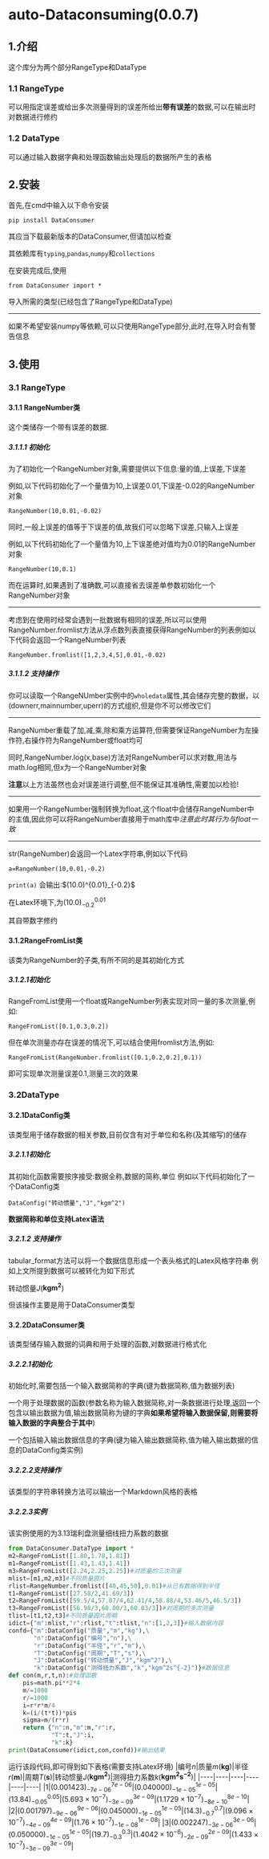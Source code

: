 # auto-Dataconsuming(0.0.7)
## 1.介绍
这个库分为两个部分RangeType和DataType
### 1.1 RangeType
可以用指定误差或给出多次测量得到的误差所给出**带有误差**的数据,可以在输出时对数据进行修约
### 1.2 DataType
可以通过输入数据字典和处理函数输出处理后的数据所产生的表格
## 2.安装
首先,在cmd中输入以下命令安装

`pip install DataConsumer`

其应当下载最新版本的DataConsumer,但请加以检查

其依赖库有`typing`,`pandas`,`numpy`和`collections`

在安装完成后,使用

`from DataConsumer import *`

导入所需的类型(已经包含了RangeType和DataType)

-----
如果不希望安装numpy等依赖,可以只使用RangeType部分,此时,在导入时会有警告信息
## 3.使用
### 3.1 RangeType
#### 3.1.1 RangeNumber类
这个类储存一个带有误差的数据.
##### 3.1.1.1 初始化
为了初始化一个RangeNumber对象,需要提供以下信息:量的值,上误差,下误差

例如,以下代码初始化了一个量值为10,上误差0.01,下误差-0.02的RangeNumber对象

`RangeNumber(10,0.01,-0.02)`

同时,一般上误差的值等于下误差的值,故我们可以忽略下误差,只输入上误差

例如,以下代码初始化了一个量值为10,上下误差绝对值均为0.01的RangeNumber对象

`RangeNumber(10,0.1)`

而在运算时,如果遇到了准确数,可以直接省去误差单参数初始化一个RangeNumber对象

----------
考虑到在使用时经常会遇到一批数据有相同的误差,所以可以使用RangeNumber.fromlist方法从浮点数列表直接获得RangeNumber的列表例如以下代码会返回一个RangeNumber列表

`RangeNumber.fromlist([1,2,3,4,5],0.01,-0.02)`

##### 3.1.1.2 支持操作
你可以读取一个RangeNUmber实例中的`wholedata`属性,其会储存完整的数据，以(downerr,mainnumber,uperr)的方式组织,但是你不可以修改它们

-----------
RangeNumber重载了加,减,乘,除和乘方运算符,但需要保证RangeNumber为左操作符,右操作符为RangeNumber或float均可

同时,RangeNumber.log(x,base)方法对RangeNumber可以求对数,用法与math.log相同,但x为一个RangeNumber对象

**注意**以上方法虽然也会对误差进行调整,但不能保证其准确性,需要加以检验!

-----------
如果用一个RangeNumber强制转换为float,这个float中会储存RangeNumber中的主值,因此你可以将RangeNumber直接用于math库中*注意此时其行为与float一致*

-----------
str(RangeNumber)会返回一个Latex字符串,例如以下代码

`a=RangeNumber(10,0.01,-0.2)`

`print(a)`
会输出:\$(10.0)^{0.01}_{-0.2}$

在Latex环境下,为$(10.0)^{0.01}_{-0.2}$

其自带数字修约
#### 3.1.2RangeFromList类
该类为RangeNumber的子类,有所不同的是其初始化方式
##### 3.1.2.1初始化
RangeFromList使用一个float或RangeNumber列表实现对同一量的多次测量,例如:

`RangeFromList([0.1,0.3,0.2])`

但在单次测量亦存在误差的情况下,可以结合使用fromlist方法,例如:

`RangeFromList(RangeNumber.fromlist([0.1,0.2,0.2],0.1))`

即可实现单次测量误差0.1,测量三次的效果

### 3.2DataType
#### 3.2.1DataConfig类
该类型用于储存数据的相关参数,目前仅含有对于单位和名称(及其缩写)的储存
##### 3.2.1.1初始化
其初始化函数需要按序接受:数据全称,数据的简称,单位 例如以下代码初始化了一个DataConfig类

`DataConfig("转动惯量","J","kgm^2")`

**数据简称和单位支持Latex语法**
##### 3.2.1.2 支持操作
tabular_format方法可以将一个数据信息形成一个表头格式的Latex风格字符串
例如上文所提到数据可以被转化为如下形式

转动惯量$J$($\mathbf{kgm^2}$)

但该操作主要是用于DataConsumer类型

#### 3.2.2DataConsumer类
该类型储存输入数据的词典和用于处理的函数,对数据进行格式化
##### 3.2.2.1初始化
初始化时,需要包括一个输入数据简称的字典(键为数据简称,值为数据列表)

一个用于处理数据的函数(参数名称为输入数据简称,对一条数据进行处理,返回一个包含以输出数据为值,输出数据简称为键的字典**如果希望将输入数据保留,则需要将输入数据的字典整合于其中**)

一个包括输入输出数据信息的字典(键为输入输出数据简称,值为输入输出数据的信息的DataConfig类实例)

##### 3.2.2.2支持操作
该类型的字符串转换方法可以输出一个Markdown风格的表格

##### 3.2.2.3实例
该实例使用的为3.13瑞利盘测量细线扭力系数的数据
```python
from DataConsumer.DataType import *
m2=RangeFromList([1.80,1.78,1.81])
m1=RangeFromList([1.43,1.43,1.41])
m3=RangeFromList([2.24,2.25,2.25])#对质量的三次测量
mlist=[m1,m2,m3]#不同质量圆片
rlist=RangeNumber.fromlist([40,45,50],0.01)#从已有数据得到半径
t1=RangeFromList([27.58/2,41.69/3])
t2=RangeFromList([59.5/4,57.07/4,62.41/4,58.88/4,53.46/5,46.5/3])
t3=RangeFromList([56.98/3,60.00/3,60.03/3])#对周期的多次测量
tlist=[t1,t2,t3]#不同质量圆片周期
idict={"m":mlist,"r":rlist,"t":tlist,"n":[1,2,3]}#输入数据内容
confd={"m":DataConfig("质量","m","kg"),\
       "n":DataConfig("编号","n"),\
       "r":DataConfig("半径","r","m"),\
       "T":DataConfig("周期","T","s"),\
       "J":DataConfig("转动惯量","J","kgm^2"),\
       "k":DataConfig("测得扭力系数","k","kgm^2s^{-2}")}#数据信息
def con(m,r,t,n):#处理函数
    pis=math.pi**2*4
    m/=1000
    r/=1000
    i=r*r*m/4
    k=(i/(t*t))*pis
    sigma=m/(r*r)
    return {"n":n,"m":m,"r":r,
            "T":t,"J":i,
            "k":k}
print(DataConsumer(idict,con,confd))#输出结果
```
运行该段代码,即可得到如下表格(需要支持Latex环境)
|编号$n$|质量$m$($\mathbf{kg}$)|半径$r$($\mathbf{m}$)|周期$T$($\mathbf{s}$)|转动惯量$J$($\mathbf{kgm^2}$)|测得扭力系数$k$($\mathbf{kgm^2s^{-2}}$)|
|----|----|----|----|----|----|
|1|$(0.001423)^{7e-06}_{-7e-06}$|$(0.040000)^{1e-05}_{-1e-05}$|$(13.84)^{0.05}_{-0.05}$|$(5.693\times 10^{ -7 })^{3e-09}_{-3e-09}$|$(1.1729\times 10^{ -7 })^{8e-10}_{-8e-10}$|        
|2|$(0.001797)^{9e-06}_{-9e-06}$|$(0.045000)^{1e-05}_{-1e-05}$|$(14.3)^{0.7}_{-0.7}$|$(9.096\times 10^{ -7 })^{4e-09}_{-4e-09}$|$(1.76\times 10^{ -7 })^{1e-08}_{-1e-08}$|
|3|$(0.002247)^{3e-06}_{-3e-06}$|$(0.050000)^{1e-05}_{-1e-05}$|$(19.7)^{0.3}_{-0.3}$|$(1.4042\times 10^{ -6 })^{2e-09}_{-2e-09}$|$(1.433\times 10^{ -7 })^{3e-09}_{-3e-09}$|





